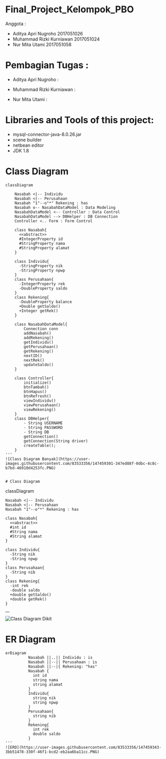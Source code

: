 # Final_Project_Kelompok_PBO

Anggota :

- Aditya Apri Nugroho 2017051026
- Muhammad Rizki Kurniawan  2017051024
- Nur Mita Utami 2017051058

# Pembagian Tugas :

- Aditya Apri Nugroho : 

- Muhammad Rizki Kurniawan : 

- Nur Mita Utami : 

# Libraries and Tools of this project:

- mysql-connector-java-8.0.26.jar
- scene builder
- netbean editor
- JDK 1.8

# Class Diagram

```Language
classDiagram

    Nasabah <|-- Individu
    Nasabah <|-- Perusahaan
    Nasabah "1"--o"*" Rekening : has
    Nasabah o-- NasabahDataModel : Data Modeling
    NasabahDataModel <-- Controller : Data Control
    NasabahDataModel --> DBHelper : DB Connection
    Controller <.. Form : Form Control      

    class Nasabah{
      <<abstract>>
      #IntegerProperty id
      #StringProperty nama
      #StringProperty alamat
    }
    
    class Individu{
      -StringProperty nik
      -StringProperty npwp
    }
    class Perusahaan{
      -IntegerProperty rek
      -DoubleProperty saldo
    }
    class Rekening{
      -DoubleProperty balance
      +Double getSaldo()
      +Integer getRek()
    }

    class NasabahDataModel{
        Connection conn
        addNasabah()
        addRekening()
        getIndividu()
        getPerusahaan()
        getRekening()
        nextID()
        nextRek()
        updateSaldo()
    }

    class Controller{
        initialize()
        btnTambah()
        btnHapus()
        btnRefresh()
        viewIndividu()
        viewPerusahaan()
        viewRekening()
    }
    class DBHelper{
        - String USERNAME
        - String PASSWORD
        - String DB
        getConnection()
        getConnection(String driver)
        createTable();
    }
'''    
![Class Diagram Banyak](https://user-images.githubusercontent.com/83533356/147459301-347ed88f-0dbc-4c8c-b7bd-46910d4253fc.PNG)


# Class Diagram

```
classDiagram

    Nasabah <|-- Individu
    Nasabah <|-- Perusahaan
    Nasabah "1"--o"*" Rekening : has
    
    class Nasabah{
      <<abstract>>
      #int id
      #String nama
      #String alamat
    }
    
    class Individu{
      -String nik
      -String npwp
    }
    class Perusahaan{
      -String nib
    }
    class Rekening{
      -int rek
      -double saldo
      +double getSaldo()
      +double getRek()
    }
'''    
![Class Diagram Dikit](https://user-images.githubusercontent.com/83533356/147459320-7d9ced7e-605c-4221-9d6d-43a59157e2cc.PNG)

    


# ER Diagram

```Language
erDiagram
          Nasabah ||..|| Individu : is
          Nasabah ||--|| Perusahaan : is
          Nasabah ||--|{ Rekening: "has"
          Nasabah {
            int id
            string nama
            string alamat
          }
          Individu{
            string nik
            string npwp
          }
          Perusahaan{
            string nib
          }
          Rekening{
            int rek
            double saldo
          }
'''         
![ERD](https://user-images.githubusercontent.com/83533356/147459343-3bb51478-330f-46f1-bcd2-eb2aa6ba11cc.PNG)



